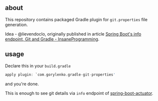 ## about

This repository contains packaged Gradle plugin for `git.properties` file generation.

Idea - @lievendoclo, originally published in article [Spring Boot's info endpoint, Git and Gradle - InsaneProgramming](http://www.insaneprogramming.be/blog/2014/08/15/spring-boot-info-git/).

## usage

Declare this in your `build.gradle`

```groovy
apply plugin: `com.gorylenko.gradle-git-properties'
```

and you're done.

This is enough to see git details via `info` endpoint of [spring-boot-actuator](http://docs.spring.io/spring-boot/docs/current/reference/htmlsingle/#production-ready). 